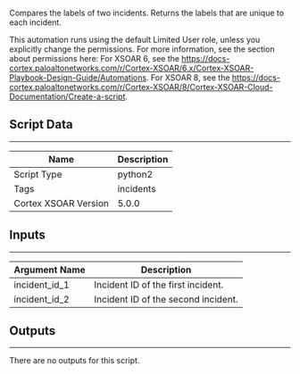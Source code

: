 Compares the labels of two incidents. Returns the labels that are unique to each incident.

This automation runs using the default Limited User role, unless you explicitly change the permissions.
For more information, see the section about permissions here: For XSOAR 6, see the https://docs-cortex.paloaltonetworks.com/r/Cortex-XSOAR/6.x/Cortex-XSOAR-Playbook-Design-Guide/Automations. For XSOAR 8, see the https://docs-cortex.paloaltonetworks.com/r/Cortex-XSOAR/8/Cortex-XSOAR-Cloud-Documentation/Create-a-script.

## Script Data
---

| **Name** | **Description** |
| --- | --- |
| Script Type | python2 |
| Tags | incidents |
| Cortex XSOAR Version | 5.0.0 |

## Inputs
---

| **Argument Name** | **Description** |
| --- | --- |
| incident_id_1 | Incident ID of the first incident. |
| incident_id_2 | Incident ID of the second incident. |

## Outputs
---
There are no outputs for this script.
